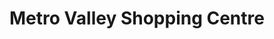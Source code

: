 ---
title: "Metro Valley Shopping Centre"
url: /brisbane/metro-valley-shopping-centre/
shop: mall
---
